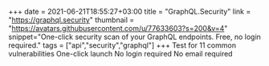 +++
date = 2021-06-21T18:55:27+03:00
title = "GraphQL.Security"
link = "https://graphql.security"
thumbnail = "https://avatars.githubusercontent.com/u/77633603?s=200&v=4"
snippet="One-click security scan of your GraphQL endpoints. Free, no login required."
tags = ["api","security","graphql"]
+++ 
Test for 11 common vulnerabilities 
One-click launch
No login required
No email required

